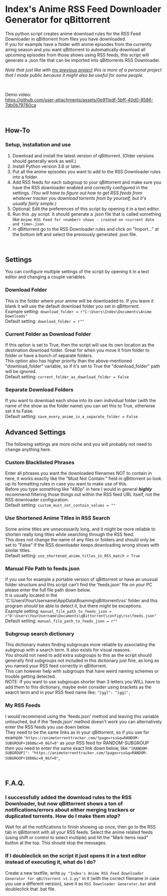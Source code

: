 # Index's Anime RSS Feed Downloader Generator for qBittorrent

This python script creates anime download rules for the RSS Feed Downloader in qBittorrent from files you have downloaded.    
If you for example have a folder with anime episodes from the currently airing season and you want qBittorrent to automatically download all upcoming episodes from those shows using RSS feeds, this script will generate a .json file that can be imported into qBittorrents RSS Downloader.    

*Note that just like with [my previous project](https://github.com/anotherindex/anime-screenshot-sorter) this is more of a personal project that I made public because it might also be useful for some people.*

&nbsp;

Demo video:    
https://github.com/user-attachments/assets/0e911edf-5bff-40d0-8586-7db0b79760ca


&nbsp;

## How-To
### Setup, installation and use
1. Download and install the latest version of qBittorrent. (Older versions should generally work as well.)
2. Install Python version 3.6 or later.
3. Put all the anime episodes you want to add to the RSS Downloader rules into a folder.
4. Add RSS feeds for each subgroup to your qBittorrent and make sure you have the RSS downloader enabled and correctly configured in the settings. *(You will have to figure out how to get RSS feeds from whatever tracker you download torrents from by yourself, but it's usually fairly simple.)*
5. Optional: Edit the preferences of this script by opening it in a text editor.
6. Run this .py script. It should generate a .json file that is called something like `Anime RSS Feed for <number> shows - created on <current date and time>.json`
7. in qBittorrent go to the RSS Downloader rules and click on "Import..." at the bottom left and select the previously generated .json file.

&nbsp;

## Settings
You can configure multiple settings of the script by opening it in a text editor and changing a couple variables.
### Download Folder
This is the folder where your anime will be downloaded to. If you leave it blank it will use the default download folder you set in qBittorrent.    
Example setting: `download_folder = r"C:\Users\Index\Documents\Anime Downloads"`    
Default setting: `download_folder = r""`
### Current Folder as Download Folder
If this option is set to True, then the script will use its own location as the destination download folder. Great for when you move it from folder to folder or have a bunch of separate folders.    
This option also has higher priority than the above-mentioned "download_folder" variable, so if it's set to True the "download_folder" path will be ignored.    
Default setting: `current_folder_as_download_folder = False`    
### Separate Download Folders
If you want to download each show into its own individual folder (with the name of the show as the folder name) you can set this to True, otherwise set it to False.    
Default setting: `save_every_anime_in_a_separate_folder = False`    
## Advanced Settings
The following settings are more niche and you will probably not need to change anything here.
### Custom Blacklisted Phrases
Enter all phrases you want the downloaded filenames NOT to contain in here, it works exactly like the "Must Not Contain:" field in qBittorrent so look up its formatting rules in case you want to make use of this.    
Before you type something like "480p" in here I would in general ***highly*** recommend filtering those things out within the RSS feed URL itself, not the RSS downloader configuration.    
Default setting: `custom_must_not_contain_values = ""`    
### Use Shortened Anime Titles in RSS Search
Some anime titles are unnecessarily long, and it might be more reliable to shorten really long titles while searching through the RSS feed.    
This does not change the name of any files or folders and should only be set to "False" if the RSS downloader keeps downloading wrong shows with similar titles.    
Default setting: `use_shortened_anime_titles_in_RSS_match = True`
### Manual File Path to feeds.json
If you use for example a portable version of qBittorrent or have an unusual folder structure and this script can't find the 'feeds.json' file on your PC please enter the full file path down below.     
It is usually located in the 'C:\Users\YourUsername\AppData\Roaming\qBittorrent\rss' folder and this program *should* be able to detect it, but there might be exceptions.    
Example setting: `manual_file_path_to_feeds_json = r"D:\Users\YourUsername\Documents\qBittorrent\config\rss\feeds.json"`    
Default setting: `manual_file_path_to_feeds_json = r""`
### Subgroup search dictionary
This dictionary makes finding subgroups more reliable by associating the subgroup with a search term. It also exists for visual reasons.    
You should not need to add extra subgroups to this as the script should generally find subgroups not included in this dictionary just fine, as long as you named your RSS feed correctly in qBittorrent.    
This can however help with subgroups that have weird naming schemes or trouble getting detected.    
NOTE: If you want to use subgroups shorter than 3 letters you WILL have to add them to this dictionary, maybe even consider using brackets as the search term and in your RSS feed name like: `"[gg]": "[gg]",`
### My RSS Feeds
I would recommend using the 'feeds.json' method and leaving this variable untouched, but if the 'feeds.json' method doesn't work you can alternatively enter the RSS feeds you use down below.    
They need to be the same links as in your qBittorrent, so if you use for example `"https://animetorrenttracker.com/?page=rss&q=RANDOM-SUBGROUP+1080&c=0_0&f=0"` as your RSS feed for RANDOM-SUBGROUP    
then you need to enter the same exact link down below, like `"[RANDOM-SUBGROUP]": "https://animetorrenttracker.com/?page=rss&q=RANDOM-SUBGROUP+1080&c=0_0&f=0"`,

&nbsp;

## F.A.Q.
### I successfully added the download rules to the RSS Downloader, but now qBittorrent shows a ton of notifications/errors about either merging trackers or duplicated torrents. How do I make them stop?
Wait for all the notifications to finish showing up once, then go to the RSS tab in qBittorrent with all your RSS feeds. Select the anime related feeds (using shift or control to select multiple) and hit the "Mark items read" button at the top. This should stop the messages.
### If I doubleclick on the script it just opens it in a text editor instead of executing it, what do I do?
Create a new textfile, write `py "Index's Anime RSS Feed Downloader Generator for qBittorrent v1.1.py"` in it (with the correct filename in case you use a different version), save it as `RSS Downloader Generator.bat` and doubleclick that .bat file.


